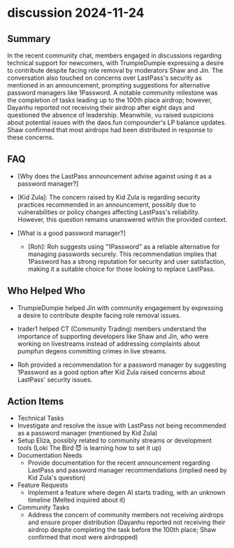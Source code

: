 # discussion 2024-11-24

## Summary

In the recent community chat, members engaged in discussions regarding technical support for newcomers, with
TrumpieDumpie expressing a desire to contribute despite facing role removal by moderators Shaw and Jin. The conversation
also touched on concerns over LastPass's security as mentioned in an announcement, prompting suggestions for alternative
password managers like 1Password. A notable community milestone was the completion of tasks leading up to the 100th
place airdrop; however, Dayanhu reported not receiving their airdrop after eight days and questioned the absence of
leadership. Meanwhile, vu raised suspicions about potential issues with the daos.fun compounder's LP balance updates.
Shaw confirmed that most airdrops had been distributed in response to these concerns.

## FAQ

- [Why does the LastPass announcement advise against using it as a password manager?]
- [Kid Zula]: The concern raised by Kid Zula is regarding security practices recommended in an announcement, possibly
  due to vulnerabilities or policy changes affecting LastPass's reliability. However, this question remains unanswered
  within the provided context.

- [What is a good password manager?]
    - [Roh]: Roh suggests using "1Password" as a reliable alternative for managing passwords securely. This
      recommendation implies that 1Password has a strong reputation for security and user satisfaction, making it a
      suitable choice for those looking to replace LastPass.

## Who Helped Who

- TrumpieDumpie helped Jin with community engagement by expressing a desire to contribute despite facing role removal
  issues.

- trader1 helped CT (Community Trading) members understand the importance of supporting developers like Shaw and Jin, who were working on livestreams instead of addressing complaints about pumpfun degens committing crimes in live streams.

- Roh provided a recommendation for a password manager by suggesting 1Password as a good option after Kid Zula raised concerns about LastPass' security issues.

## Action Items

- Technical Tasks
- Investigate and resolve the issue with LastPass not being recommended as a password manager (mentioned by Kid Zula)
- Setup Eliza, possibly related to community streams or development tools (Loki The Bird 😈 is learning how to set it up)
- Documentation Needs
    - Provide documentation for the recent announcement regarding LastPass and password manager recommendations (implied
      need by Kid Zula's question)
- Feature Requests
    - Implement a feature where degen AI starts trading, with an unknown timeline (Melted inquired about it)
- Community Tasks
    - Address the concern of community members not receiving airdrops and ensure proper distribution (Dayanhu reported
      not receiving their airdrop despite completing the task before the 100th place; Shaw confirmed that most were
      airdropped)
